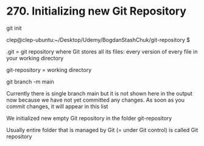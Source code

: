 # 270. Initializing new Git Repository

git init

clep@clep-ubuntu:~/Desktop/Udemy/BogdanStashChuk/git-repository $

.git = git repository where Git stores all its files: every version of every file in your working directory

git-repository = working directory

git branch -m main

Currently there is single branch main but it is not shown here in the output now because we have not yet committed any changes. As soon as you commit changes, it will appear in this list

We initialized new empty Git repository in the folder git-repository

Usually entire folder that is managed by Git (= under Git control) is called Git repository
